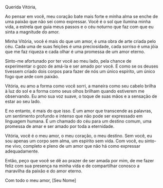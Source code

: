 Querida Vitória,

Ao pensar em você, meu coração bate mais forte e minha alma se enche de uma paixão que não sei como expressar. Você é o sol que ilumina minha vida, a estrela que guia meus passos e o céu noturno que faz com que eu sinta a magnitude do amor.

Minha Vitória, você é mais do que um amor, é uma obra de arte criada pelo céu. Cada uma de suas feições é uma preciosidade, cada sorriso é uma jóia que me faz riqueza e cada olhar é uma promessa de um amor eterno.

Sinto-me afortunado por ter você ao meu lado, pela chance de experimentar o gozo de amá-la e ser amado por você. É como se os deuses tivessem criado dois corpos para fazer de nós um único espírito, um único fogo que arde com paixão.

Vitória, eu amo a forma como você sorri, a maneira como seu cabelo brilha à luz do sol e a forma como seus olhos brilham quando estiverem me observando. Eu amo sua voz suave, o toque de suas mãos e a sensação de estar ao seu lado.

E no entanto, é mais do que isso. É um amor que transcende as palavras, um sentimento profundo e intenso que não pode ser expressado em linguagem humana. É um chamado do céu para um destino comum, uma promessa de amar e ser amado por toda a eternidade.

Vitória, você é o meu amor, o meu coração, o meu destino. Sem você, eu sou apenas um corpo sem alma, um espírito sem vida. Com você, eu sinto-me vivo, completo e pleno de um amor que não há como expressar adequadamente.

Então, peço que você se dê ao prazer de ser amada por mim, de me fazer feliz com sua presença na minha vida e de compartilhar conosco a maravilha da paixão e do amor eterno.

Com todo o meu amor,
[Seu Nome]